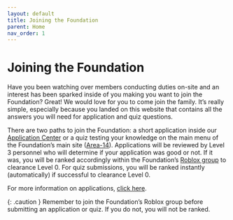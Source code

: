 ```yaml
---
layout: default
title: Joining the Foundation
parent: Home
nav_order: 1
---
```


# Joining the Foundation
Have you been watching over members conducting duties on-site and an interest has been sparked inside of you making you want to join the Foundation? Great! We would love for you to come join the family. It’s really simple, especially because you landed on this website that contains all the answers you will need for application and quiz questions.

There are two paths to join the Foundation: a short application inside our [Application Center](https://www.roblox.com/games/751327351) or a quiz testing your knowledge on the main menu of the Foundation’s main site ([Area-14](https://www.roblox.com/games/651474220)). Applications will be reviewed by Level 3 personnel who will determine if your application was good or not. If it was, you will be ranked accordingly within the Foundation’s [Roblox group](https://www.roblox.com/groups/3069549) to clearance Level 0. For quiz submissions, you will be ranked instantly (automatically) if successful to clearance Level 0.

For more information on applications, [click here](/applications/applications.html).

{: .caution }
Remember to join the Foundation’s Roblox group before submitting an application or quiz. If you do not, you will not be ranked.